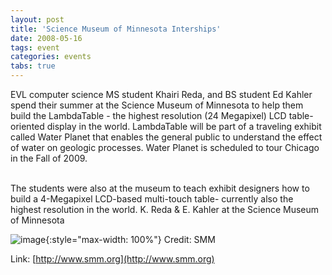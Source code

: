 ```yaml
---
layout: post
title: 'Science Museum of Minnesota Interships'
date: 2008-05-16
tags: event
categories: events
tabs: true
---
```


EVL computer science MS student Khairi Reda, and BS student Ed Kahler spend their summer at the Science Museum of Minnesota to help them build the LambdaTable - the highest resolution (24 Megapixel) LCD table-oriented display in the world. LambdaTable will be part of a traveling exhibit called Water Planet that enables the general public to understand the effect of water on geologic processes. Water Planet is scheduled to tour Chicago in the Fall of 2009.<br><br>

The students were also at the museum to teach exhibit designers how to build a 4-Megapixel LCD-based multi-touch table- currently also the highest resolution in the world.
K. Reda &amp; E. Kahler at the Science Museum of Minnesota

![image](https://www.evl.uic.edu/output/originals/khairi_ed.png-srcw.jpg){:style="max-width: 100%"}
Credit: SMM


Link: [http://www.smm.org](http://www.smm.org)
